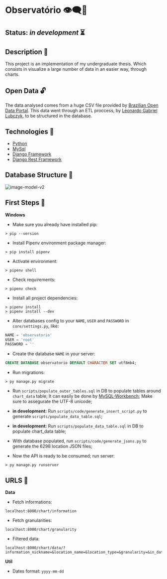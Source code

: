 # Observatório 👁‍🗨🎲

## Status: *in development* ⏳

## Description 📜
This project is an implementation of my undergraduate thesis.
Which consists in visualize a large number of data in an easier way, through charts.

## Open Data 🔓
The data analysed comes from a huge CSV file provided by [Brazilian Open Data Portal](http://www.dados.gov.br). This data went through an ETL proccess, by [Leonardo Gabriel Lubczyk](https://github.com/kyrosx/observatorio_etl), to be structured in the database.

## Technologies 🧰
  - [Python](https://docs.python.org/3/)
  - [MySql](https://dev.mysql.com/doc/)
  - [Django Framework](https://docs.djangoproject.com/en/3.0/topics/serialization/)
  - [Django Rest Framework](https://www.django-rest-framework.org)

## Database Structure 🧱
![image-model-v2](https://user-images.githubusercontent.com/29782248/86071500-c77bfe80-ba55-11ea-83ab-9a866de168e1.png)

## First Steps 🧭

**Windows**
- Make sure you already have installed pip:
``` shell
> pip --version
```

- Install Pipenv environment package manager:
``` shell
> pip install pipenv
```

- Activate environment:
``` shell
> pipenv shell
```

- Check requirements:
``` shell
> pipenv check
```

- Install all project dependencies:
``` shell
> pipenv install
> pipenv install --dev
```

- Alter databases config to your `NAME`, `USER` and `PASSWORD` in `core/settings.py`, like:
``` python
NAME = 'observatorio'
USER = 'root'
PASSWORD = ''
```

- Create the database `NAME` in your server:
``` sql
CREATE DATABASE observatorio DEFAULT CHARACTER SET utf8mb4;
```

- Run migrations:
``` shell
> py manage.py migrate
```

- Run `scripts/populate_outer_tables.sql` in DB to populate tables around `chart_data` table; It can easily be done by [MySQL-Workbench](https://dev.mysql.com/downloads/workbench/); Make sure to assegurate the UTF-8 unicode;

- **in development:**
Run `scripts/code/generate_insert_script.py` to generate `scripts/populate_data_table.sql`;

- **in development:**
Run `scripts/populate_data_table.sql` in DB to populate chart_data table;

- With database populated, run `scripts/code/generate_jsons.py` to generate the 6298 location JSON files;

- Now the API is ready to be consumed; run server:
``` shell
> py manage.py runserver
```

## URLS 📁

**Data**
- Fetch informations:
```
localhost:8000/chart/information
```

- Fetch granularities:
```
localhost:8000/chart/granularity
```

- Filtered data:
```
localhost:8000/chart/data/?information_nickname=&location_name=&location_type=&granularity=&in_date_gt=&until_date_lte=
```

**Util**
- Dates format: `yyyy-mm-dd`
